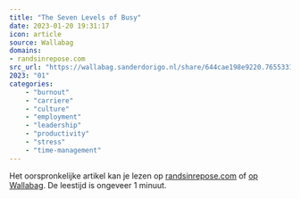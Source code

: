 ```yaml
---
title: "The Seven Levels of Busy"
date: 2023-01-20 19:31:17
icon: article
source: Wallabag
domains:
- randsinrepose.com
src_url: "https://wallabag.sanderdorigo.nl/share/644cae198e9220.76553316"
2023: "01"
categories:
    - "burnout"
    - "carriere"
    - "culture"
    - "employment"
    - "leadership"
    - "productivity"
    - "stress"
    - "time-management"
---
```

Het oorspronkelijke artikel kan je lezen op [randsinrepose.com](https://randsinrepose.com/archives/the-seven-levels-of-busy/) of [op Wallabag](https://wallabag.sanderdorigo.nl/share/644cae198e9220.76553316). De leestijd is ongeveer 1 minuut.